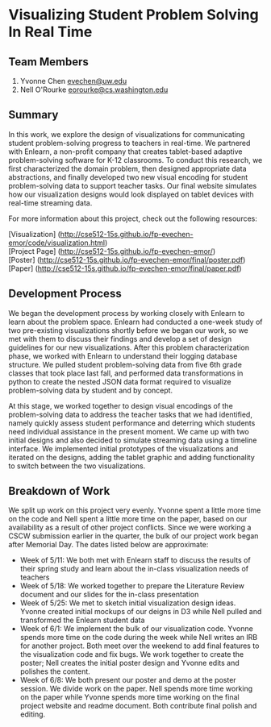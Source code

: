 Visualizing Student Problem Solving In Real Time
===============

## Team Members

1. Yvonne Chen evechen@uw.edu
2. Nell O'Rourke eorourke@cs.washington.edu

## Summary

In this work, we explore the design of visualizations for communicating student problem-solving progress to teachers in real-time. We partnered with Enlearn, a non-profit company that creates tablet-based adaptive problem-solving software for K-12 classrooms. To conduct this research, we first characterized the domain problem, then designed appropriate data abstractions, and finally developed two new visual encoding for student problem-solving data to support teacher tasks. Our final website simulates how our visualization designs would look displayed on tablet devices with real-time streaming data.

For more information about this project, check out the following resources:

[Visualization] (http://cse512-15s.github.io/fp-evechen-emor/code/visualization.html)  
[Project Page] (http://cse512-15s.github.io/fp-evechen-emor/)  
[Poster] (http://cse512-15s.github.io/fp-evechen-emor/final/poster.pdf)  
[Paper] (http://cse512-15s.github.io/fp-evechen-emor/final/paper.pdf)  



## Development Process

We began the development process by working closely with Enlearn to learn about the problem space. Enlearn had conducted a one-week study of two pre-existing visualizations shortly before we began our work, so we met with them to discuss their findings and develop a set of design guidelines for our new visualizations. After this problem characterization phase, we worked with Enlearn to understand their logging database structure. We pulled student problem-solving data from five 6th grade classes that took place last fall, and performed data transformations in python to create the nested JSON data format required to visualize problem-solving data by student and by concept.

At this stage, we worked together to design visual encodings of the problem-solving data to address the teacher tasks that we had identified, namely quickly assess student performance and deterring which students need individual assistance in the present moment. We came up with two initial designs and also decided to simulate streaming data using a timeline interface. We implemented initial prototypes of the visualizations and iterated on the designs, adding the tablet graphic and adding functionality to switch between the two visualizations.


## Breakdown of Work

We split up work on this project very evenly. Yvonne spent a little more time on the code and Nell spent a little more time on the paper, based on our availability as a result of other project conflicts. Since we were working a CSCW submission earlier in the quarter, the bulk of our project work began after Memorial Day. The dates listed below are approximate:

- Week of 5/11: We both met with Enlearn staff to discuss the results of their spring study and learn about the in-class visualization needs of teachers
- Week of 5/18: We worked together to prepare the Literature Review document and our slides for the in-class presentation
- Week of 5/25: We met to sketch initial visualization design ideas. Yvonne created initial mockups of our deigns in D3 while Nell pulled and transformed the Enlearn student data
- Week of 6/1: We implement the bulk of our visualization code. Yvonne spends more time on the code during the week while Nell writes an IRB for another project.  Both meet over the weekend to add final features to the visualization code and fix bugs. We work together to create the poster; Nell creates the initial poster design and Yvonne edits and polishes the content.
- Week of 6/8: We both present our poster and demo at the poster session. We divide work on the paper. Nell spends more time working on the paper while Yvonne spends more time working on the final project website and readme document. Both contribute final polish and editing.